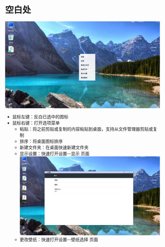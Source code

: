 # 空白处
![](../pic/zhuomian/Desktop_blankrightbutton.png)
- 鼠标左键：反白已选中的图标
- 鼠标右键：打开选项菜单
    - 粘贴：将之前剪贴或复制的内容粘贴到桌面，支持从文件管理器剪贴或复制
    - 排序：将桌面图标排序
    - 新建文件夹：在桌面快速新建文件夹
    - 显示设置：快速打开设置--显示 页面
    ![](../pic/zhuomian/Desktop_display.png)
    - 更改壁纸：快速打开设置--壁纸选择 页面
